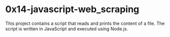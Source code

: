 # 0x14-javascript-web_scraping

This project contains a script that reads and prints the content of a file. The script is written in JavaScript and executed using Node.js.
